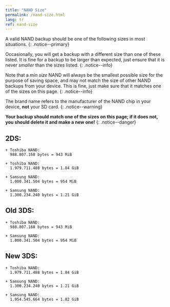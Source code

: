 ```yaml
---
title: "NAND Size"
permalink: /nand-size.html
lang: tr
ref: nand-size
---
```


A valid NAND backup should be one of the following sizes in most situations.
{: .notice--primary}

Occasionally, you will get a backup with a different size than one of these listed. It is fine for a backup to be larger than expected, just ensure that it is never *smaller* than the sizes listed.
{: .notice--info}

Note that a *min size* NAND will always be the smallest possible size for the purpose of saving space, and may not match the size of other NAND backups from your device. This is fine, just make sure that it matches one of the sizes on this page.
{: .notice--info}

The brand name refers to the manufacturer of the NAND chip in your device, **not** your SD card.
{: .notice--warning}

**Your backup should match one of the sizes on this page; if it does not, you should delete it and make a new one!**
{: .notice--danger}

## 2DS:    

    + Toshiba NAND:     
      988.807.168 bytes = 943 MiB    

    + Toshiba NAND:    
      1.979.711.488 bytes = 1.84 GiB    

    + Samsung NAND:    
      1.000.341.504 bytes = 954 MiB    

    + Samsung NAND:    
      1.300.234.240 bytes = 1.21 GiB    

## Old 3DS:    

    + Toshiba NAND:     
      988.807.168 bytes = 943 MiB    

    + Samsung NAND:    
      1.000.341.504 bytes = 954 MiB    

## New 3DS:    

    + Toshiba NAND:    
      1.979.711.488 bytes = 1.84 GiB    

    + Samsung NAND:    
      1.300.234.240 bytes = 1.21 GiB    

    + Samsung NAND:
      1.954.545.664 bytes = 1.82 GiB
